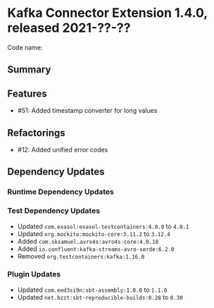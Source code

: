 # Kafka Connector Extension 1.4.0, released 2021-??-??

Code name:

## Summary

## Features

* #51: Added timestamp converter for long values

## Refactorings

* #12: Added unified error codes

## Dependency Updates

### Runtime Dependency Updates

### Test Dependency Updates

* Updated `com.exasol:exasol-testcontainers:4.0.0` to `4.0.1`
* Updated `org.mockito:mockito-core:3.11.2` to `3.12.4`
* Added `com.sksamuel.avro4s:avro4s-core:4.0.10`
* Added `io.confluent:kafka-streams-avro-serde:6.2.0`
* Removed `org.testcontainers:kafka:1.16.0`

### Plugin Updates

* Updated `com.eed3si9n:sbt-assembly:1.0.0` to `1.1.0`
* Updated `net.bzzt:sbt-reproducible-builds:0.28` to `0.30`
